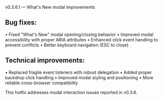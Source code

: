 v0.3.6.1 — What's New modal improvements

## Bug fixes:
• Fixed "What's New" modal opening/closing behavior
• Improved modal accessibility with proper ARIA attributes
• Enhanced click event handling to prevent conflicts
• Better keyboard navigation (ESC to close)

## Technical improvements:
• Replaced fragile event listeners with robust delegation
• Added proper backdrop click handling
• Improved modal styling and positioning
• More reliable cross-browser compatibility

This hotfix addresses modal interaction issues reported in v0.3.6.


























